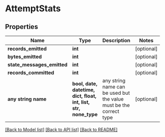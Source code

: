 # AttemptStats


## Properties
Name | Type | Description | Notes
------------ | ------------- | ------------- | -------------
**records_emitted** | **int** |  | [optional] 
**bytes_emitted** | **int** |  | [optional] 
**state_messages_emitted** | **int** |  | [optional] 
**records_committed** | **int** |  | [optional] 
**any string name** | **bool, date, datetime, dict, float, int, list, str, none_type** | any string name can be used but the value must be the correct type | [optional]

[[Back to Model list]](../README.md#documentation-for-models) [[Back to API list]](../README.md#documentation-for-api-endpoints) [[Back to README]](../README.md)


